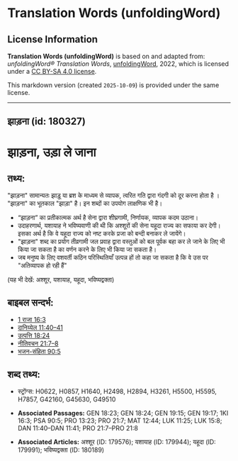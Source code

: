 # Translation Words (unfoldingWord)

## License Information

**Translation Words (unfoldingWord)** is based on and adapted from: _unfoldingWord® Translation Words_, [unfoldingWord](https://unfoldingword.org/utw), 2022, which is licensed under a [CC BY-SA 4.0 license](https://creativecommons.org/licenses/by-sa/4.0/legalcode.en).

This markdown version (created `2025-10-09`) is provided under the same license.



--------------------------------

## झाड़ना (id: 180327)

झाड़ना, उड़ा ले जाना
===================

तथ्य:
-----

"झाड़ना" सामान्यतः झाड़ू या ब्रश के माध्यम से व्यापक, त्वरित गति द्वारा गंदगी को दूर करना होता है । "झाड़ना" का भूतकाल "झाड़ा" है। इन शब्दों का उपयोग लाक्षणिक भी है।

* “झाड़ना” का प्रतीकात्मक अर्थ है सेना द्वारा शीघ्रगामी, निर्णायक, व्यापक कदम उठाना।
* उदाहरणार्थ, यशायाह ने भविष्यवाणी की थी कि अश्शूरों की सेना यहूदा राज्य का सफाया कर देगी। इसका अर्थ है कि वे यहूदा राज्य को नष्ट करके प्रजा को बन्दी बनाकर ले जायेंगे।
* "झाड़ना" शब्द का प्रयोग तीव्रगामी जल प्रवाह द्वारा वस्तुओं को बल पूर्वक बहा कर ले जाने के लिए भी किया जा सकता है का वर्णन करने के लिए भी किया जा सकता है।
* जब मनुष्य के लिए वशवर्ती कठिन परिस्थितियाँ उत्पन्न हों तो कहा जा सकता है कि वे उस पर "अतिव्यापक हो रही हैं"

(यह भी देखें: अश्शूर, यशायाह, यहूदा, भविष्यद्वक्ता)

बाइबल सन्दर्भ:
--------------

* [1 राजा 16:3](https://ref.ly/1Kgs0:0)
* [दानिय्येल 11:40–41](https://ref.ly/Dan11:40-Dan11:41)
* [उत्पत्ति 18:24](https://ref.ly/Gen18:24)
* [नीतिवचन 21:7–8](https://ref.ly/Prov21:7-Prov21:8)
* [भजन\-संहिता 90:5](rc://*/tn/help/psa/090/005)

शब्द तथ्य:
----------

* स्ट्रोंग्स: H0622, H0857, H1640, H2498, H2894, H3261, H5500, H5595, H7857, G42160, G45630, G49510

* **Associated Passages:** GEN 18:23; GEN 18:24; GEN 19:15; GEN 19:17; 1KI 16:3; PSA 90:5; PRO 13:23; PRO 21:7; MAT 12:44; LUK 11:25; LUK 15:8; DAN 11:40–DAN 11:41; PRO 21:7–PRO 21:8
* **Associated Articles:** अश्शूर (ID: 179576); यशायाह (ID: 179944); यहूदा (ID: 179991); भविष्यद्वक्ता (ID: 180189)

